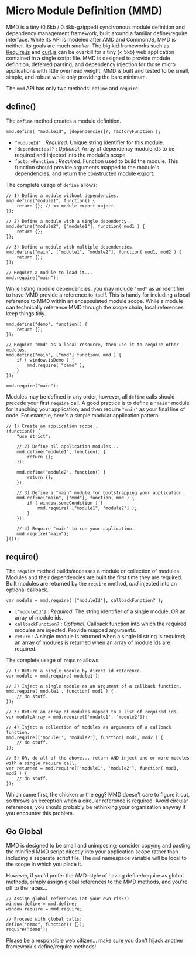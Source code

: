 # Micro Module Definition (MMD)

MMD is a tiny (0.6kb / 0.4kb-gzipped) synchronous module definition and dependency management framework, built around a familiar define/require interface. While its API is modeled after AMD and CommonJS, MMD is neither. Its goals are much *smaller*. The big kid frameworks such as [Require.js](http://requirejs.org/ "Require.js") and [curl.js](https://github.com/cujojs/curl "curl.js") can be overkill for a tiny (< 5kb) web application contained in a single script file. MMD is designed to provide module definition, deferred parsing, and dependency injection for those micro applications with little overhead weight. MMD is built and tested to be small, simple, and robust while only providing the bare minimum.

The `mmd` API has only two methods: `define` and `require`.

## define()

The `define` method creates a module definition.	

	mmd.define( "moduleId", [dependencies]?, factoryFunction );

- `"moduleId"` : *Required*. Unique string identifier for this module.
- `[dependencies]?` : *Optional*. Array of dependency module ids to be required and injected into the module's scope.
- `factoryFunction` : *Required*. Function used to build the module. This function should provide arguments mapped to the module's dependencies, and return the constructed module export.

The complete usage of `define` allows:

	// 1) Define a module without dependencies.
	mmd.define("module1", function() {
		return {}; // << module export object.
	});
	
	// 2) Define a module with a single dependency.
	mmd.define("module2", ["module1"], function( mod1 ) {
		return {};
	});
	
	// 3) Define a module with multiple dependencies.
	mmd.define("main", ["module1", "module2"], function( mod1, mod2 ) {
		return {};
	});
	
	// Require a module to load it...
	mmd.require("main");
	
While listing module dependencies, you may include `"mmd"` as an identifier to have MMD provide a reference to itself. This is handy for including a local reference to MMD within an encapsulated module scope. While a module can technically reference MMD through the scope chain, local references keep things tidy.

	mmd.define("demo", function() {
		return {};
	});
	
	// Require "mmd" as a local resource, then use it to require other modules.
	mmd.define("main", ["mmd"] function( mmd ) {
		if ( window.isDemo ) {
			mmd.require( "demo" );
		}
	});
	
	mmd.require("main");
	
Modules may be defined in any order, however, all `define` calls should precede your first `require` call. A good practice is to define a `"main"` module for launching your application, and then require `"main"` as your final line of code. For example, here's a simple modular application pattern:

	// 1) Create an application scope...
	(function() {
		"use strict";
		
		// 2) Define all application modules...
		mmd.define("module1", function() {
			return {};
		});
		
		mmd.define("module2", function() {
			return {};
		});
		
		// 3) Define a "main" module for bootstrapping your application...
		mmd.define("main", ["mmd"], function( mmd ) {
			if ( window.someCondition ) {
				mmd.require( ["module1", "module2"] );
			}
		});
		
		// 4) Require "main" to run your application.
		mmd.require("main");
	}());


## require()

The `require` method builds/accesses a module or collection of modules. Modules and their dependencies are built the first time they are required. Built modules are returned by the `require` method, *and* injected into an optional callback.

	var module = mmd.require( ["moduleId"], callbackFunction? );

- `["moduleId"]` : *Required*. The string identifier of a single module, OR an array of module ids.
- `callbackFunction?` : *Optional*. Callback function into which the required modules are injected. Provide mapped arguments.
- `return` : A single module is returned when a single id string is required; an array of modules is returned when an array of module ids are required.

The complete usage of `require` allows:
	
	// 1) Return a single module by direct id reference.
	var module = mmd.require('module1');
	
	// 2) Inject a single module as an argument of a callback function.
	mmd.require('module1', function( mod1 ) {
		// do stuff.
	});
	
	// 3) Return an array of modules mapped to a list of required ids.
	var moduleArray = mmd.require(['module1', 'module2']);
	
	// 4) Inject a collection of modules as arguments of a callback function.
	mmd.require(['module1', 'module2'], function( mod1, mod2 ) {
		// do stuff.
	});
	
	// 5) OR, do all of the above... return AND inject one or more modules with a single require call.
	var returned = mmd.require(['module1', 'module2'], function( mod1, mod2 ) {
		// do stuff.
	});

Which came first, the chicken or the egg? MMD doesn't care to figure it out, so throws an exception when a circular reference is required. Avoid circular references; you should probably be rethinking your organization anyway if you encounter this problem.

## Go Global

MMD is designed to be small and unimposing; consider copying and pasting the minified MMD script directly into your application scope rather than including a separate script file. The `mmd` namespace variable will be local to the scope in which you place it.

However, if you'd prefer the AMD-style of having define/require as global methods, simply assign global references to the MMD methods, and you're off to the races...

	// Assign global references (at your own risk!)
	window.define = mmd.define;
	window.require = mmd.require;	

	// Proceed with global calls:
	define("demo", function() {});
	require("demo");

Please be a responsible web citizen... make sure you don't hijack another framework's define/require methods!